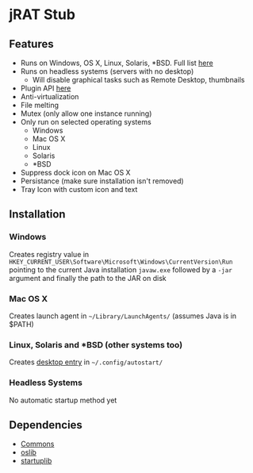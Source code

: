 # jRAT Stub

## Features

- Runs on Windows, OS X, Linux, Solaris, *BSD. Full list [here](../README.md)
- Runs on headless systems (servers with no desktop)
  - Will disable graphical tasks such as Remote Desktop, thumbnails
- Plugin API [here](https://github.com/java-rat/stub-api)
- Anti-virtualization
- File melting
- Mutex (only allow one instance running)
- Only run on selected operating systems
  - Windows
  - Mac OS X
  - Linux
  - Solaris
  - *BSD
- Suppress dock icon on Mac OS X
- Persistance (make sure installation isn't removed)
- Tray Icon with custom icon and text

## Installation

### Windows

Creates registry value in ```HKEY_CURRENT_USER\Software\Microsoft\Windows\CurrentVersion\Run``` pointing to the current Java installation ```javaw.exe``` followed by a ```-jar``` argument and finally the path to the JAR on disk

### Mac OS X

Creates launch agent in ```~/Library/LaunchAgents/``` (assumes Java is in $PATH)

### Linux, Solaris and *BSD (other systems too)

Creates [desktop entry](https://wiki.archlinux.org/index.php/Desktop_entries) in ```~/.config/autostart/```

### Headless Systems

No automatic startup method yet

## Dependencies

- [Commons](../Commons/)
- [oslib](https://github.com/redpois0n/oslib)
- [startuplib](https://github.com/redpois0n/startuplib)
